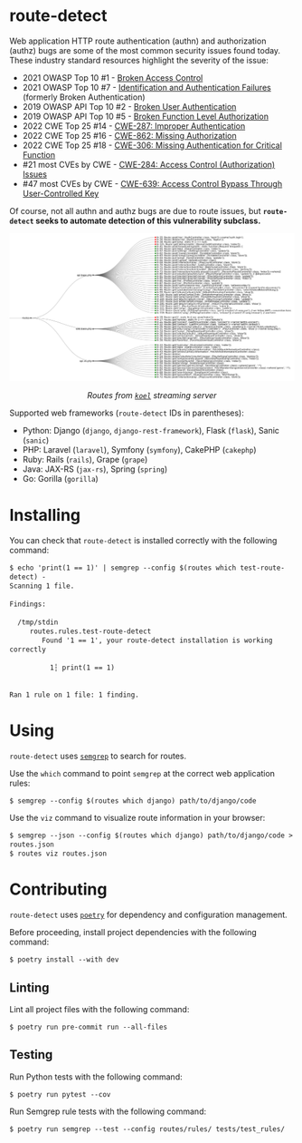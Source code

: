 # route-detect

Web application HTTP route authentication (authn) and authorization (authz) bugs are some of the most common security issues found today. These industry standard resources highlight the severity of the issue:

- 2021 OWASP Top 10 #1 - [Broken Access Control](https://owasp.org/Top10/A01_2021-Broken_Access_Control/)
- 2021 OWASP Top 10 #7 - [Identification and Authentication Failures](https://owasp.org/Top10/A07_2021-Identification_and_Authentication_Failures/) (formerly Broken Authentication)
- 2019 OWASP API Top 10 #2 - [Broken User Authentication](https://github.com/OWASP/API-Security/blob/master/2019/en/src/0xa2-broken-user-authentication.md)
- 2019 OWASP API Top 10 #5 - [Broken Function Level Authorization](https://github.com/OWASP/API-Security/blob/master/2019/en/src/0xa5-broken-function-level-authorization.md)
- 2022 CWE Top 25 #14 - [CWE-287: Improper Authentication](https://cwe.mitre.org/data/definitions/1387.html)
- 2022 CWE Top 25 #16 - [CWE-862: Missing Authorization](https://cwe.mitre.org/data/definitions/1387.html)
- 2022 CWE Top 25 #18 - [CWE-306: Missing Authentication for Critical Function](https://cwe.mitre.org/data/definitions/1387.html)
- #21 most CVEs by CWE - [CWE-284: Access Control (Authorization) Issues](https://www.cvedetails.com/cwe-definitions.php)
- #47 most CVEs by CWE - [CWE-639: Access Control Bypass Through User-Controlled Key](https://www.cvedetails.com/cwe-definitions.php)

Of course, not all authn and authz bugs are due to route issues, but **`route-detect` seeks to automate detection of this vulnerability subclass.**

![Routes demo](routes-demo.png?raw=true)

<p align="center">
    <i>Routes from <code><a href="https://github.com/koel/koel">koel<a></code> streaming server</i>
</p>

Supported web frameworks (`route-detect` IDs in parentheses):

- Python: Django (`django`, `django-rest-framework`), Flask (`flask`), Sanic (`sanic`)
- PHP: Laravel (`laravel`), Symfony (`symfony`), CakePHP (`cakephp`)
- Ruby: Rails (`rails`), Grape (`grape`)
- Java: JAX-RS (`jax-rs`), Spring (`spring`)
- Go: Gorilla (`gorilla`)

# Installing

You can check that `route-detect` is installed correctly with the following command:

```
$ echo 'print(1 == 1)' | semgrep --config $(routes which test-route-detect) -
Scanning 1 file.

Findings:

  /tmp/stdin
     routes.rules.test-route-detect
        Found '1 == 1', your route-detect installation is working correctly

          1┆ print(1 == 1)


Ran 1 rule on 1 file: 1 finding.
```

# Using

`route-detect` uses [`semgrep`](https://github.com/returntocorp/semgrep) to search for routes.

Use the `which` command to point `semgrep` at the correct web application rules:

```
$ semgrep --config $(routes which django) path/to/django/code
```

Use the `viz` command to visualize route information in your browser:

```
$ semgrep --json --config $(routes which django) path/to/django/code > routes.json
$ routes viz routes.json
```

# Contributing

`route-detect` uses [`poetry`](https://python-poetry.org/) for dependency and configuration management.

Before proceeding, install project dependencies with the following command:

```
$ poetry install --with dev
```

## Linting

Lint all project files with the following command:

```
$ poetry run pre-commit run --all-files
```

## Testing

Run Python tests with the following command:

```
$ poetry run pytest --cov
```

Run Semgrep rule tests with the following command:

```
$ poetry run semgrep --test --config routes/rules/ tests/test_rules/
```
